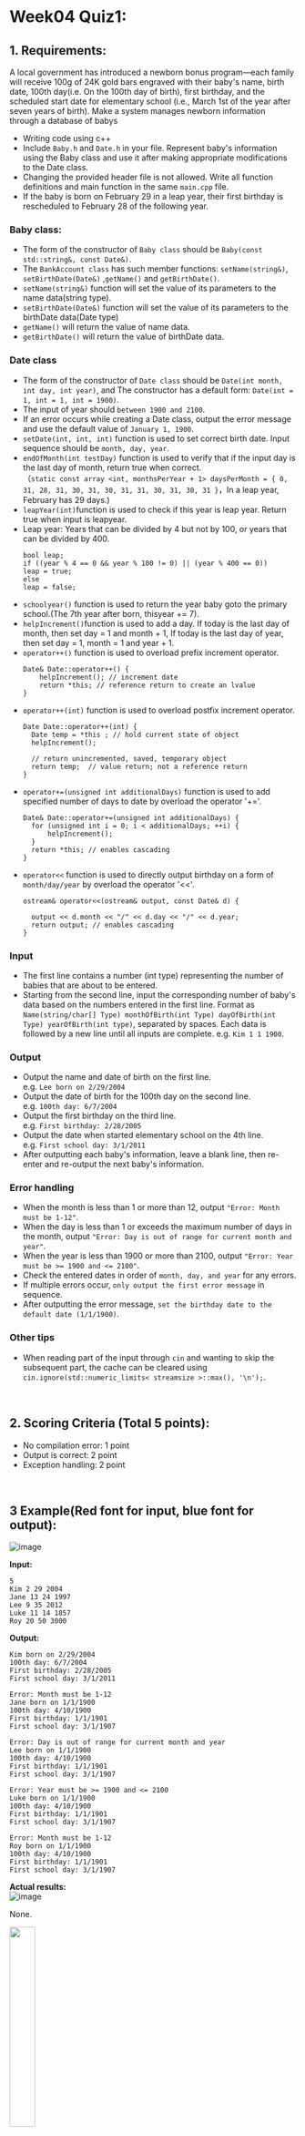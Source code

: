 # Week04 Quiz1:

## 1. Requirements:

A local government has introduced a newborn bonus program—each family will receive 100g of 24K gold bars engraved with their baby's name, birth date, 100th day(i.e. On the 100th day of birth), first birthday, and the scheduled start date for elementary school (i.e., March 1st of the year after seven years of birth). Make a system manages newborn information through a database of babys

- Writing code using c++
- Include `Baby.h` and `Date.h` in your file. Represent baby's information using the Baby class and use it after making appropriate modifications to the Date class.
- Changing the provided header file is not allowed. Write all function definitions and main function in the same `main.cpp` file.
- If the baby is born on February 29 in a leap year, their first birthday is rescheduled to February 28 of the following year.
                  
### Baby class:
- The form of the constructor of `Baby class` should be `Baby(const std::string&, const Date&)`.
- The `BankAccount class` has such member functions: `setName(string&)`, `setBirthDate(Date&)` ,`getName()` and `getBirthDate()`.
- `setName(string&)` function will set the value of its parameters to the name data(string type).
- `setBirthDate(Date&)` function will set the value of its parameters to the birthDate data(Date type)
- `getName()` will return the value of name data.
- `getBirthDate()` will return the value of birthDate data.


### Date class
- The form of the constructor of `Date class` should be `Date(int month, int day, int year)`, and The constructor has a default form: `Date(int = 1, int = 1, int = 1900)`.
- The input of year should `between 1900 and 2100`. 
- If an error occurs while creating a Date class, output the error message and use the default value of `January 1, 1900`.
- `setDate(int, int, int)` function is used to set correct birth date. Input sequence should be `month, day, year`.  
- `endOfMonth(int testDay)` function is used to verify that if the input day is the last day of month, return true when correct.  
  （`static const array <int, monthsPerYear + 1> daysPerMonth = { 0, 31, 28, 31, 30, 31, 30, 31, 31, 30, 31, 30, 31 }`，In a leap year, February has 29 days.)
- `leapYear(int)`function is used to check if this year is leap year. Return true when input is leapyear.
- Leap year: Years that can be divided by 4 but not by 100, or years that can be divided by 400.
  ```
  bool leap;
  if ((year % 4 == 0 && year % 100 != 0) || (year % 400 == 0))
  leap = true;
  else
  leap = false;
  ```
- `schoolyear()` function is used to return the year baby goto the primary school.(The 7th year after born, thisyear += 7).
- `helpIncrement()`function is used to add a day. If today is the last day of month, then set day = 1 and month + 1, If today is the last day of year, then set day = 1, month = 1 and year + 1.
- `operator++()` function is used to overload prefix increment operator.
  ```
  Date& Date::operator++() {
	  helpIncrement(); // increment date 
	  return *this; // reference return to create an lvalue
  }
  ```
- `operator++(int)` function is used to overload postfix increment operator.
  ```
  Date Date::operator++(int) {
  	Date temp = *this ; // hold current state of object 
  	helpIncrement();
  
  	// return unincremented, saved, temporary object 
  	return temp;  // value return; not a reference return 
  }
  ```
- `operator+=(unsigned int additionalDays)` function is used to add specified number of days to date by overload the operator '+='.
  ```
  Date& Date::operator+=(unsigned int additionalDays) {
  	for (unsigned int i = 0; i < additionalDays; ++i) {
  		helpIncrement();
  	}
  	return *this; // enables cascading 
  }
  ```
- `operator<<` function is used to directly output birthday on a form of `month/day/year` by overload the operator '<<'.
  ```
  ostream& operator<<(ostream& output, const Date& d) {
  	
  	output << d.month << "/" << d.day << "/" << d.year;
  	return output; // enables cascading
  }
  ```

### Input
- The first line contains a number (int type) representing the number of babies that are about to be entered.
- Starting from the second line, input the corresponding number of baby's data based on the numbers entered in the first line. Format as `Name(string/char[] Type) monthOfBirth(int Type) dayOfBirth(int Type) yearOfBirth(int type)`, separated by spaces. Each data is followed by a new line until all inputs are complete. e.g. `Kim 1 1 1900`. 

### Output  

- Output the name and date of birth on the first line.  
  e.g. `Lee born on 2/29/2004`
- Output the date of birth for the 100th day on the second line.  
  e.g. `100th day: 6/7/2004`
- Output the first birthday on the third line.  
  e.g. `First birthday: 2/28/2005`
- Output the date when started elementary school on the 4th line.  
  e.g. `First school day: 3/1/2011`
- After outputting each baby's information, leave a blank line, then re-enter and re-output the next baby's information.

### Error handling

- When the month is less than 1 or more than 12, output `"Error: Month must be 1-12"`.
- When the day is less than 1 or exceeds the maximum number of days in the month, output `"Error: Day is out of range for current month and year"`.
- When the year is less than 1900 or more than 2100, output `"Error: Year must be >= 1900 and <= 2100"`.
- Check the entered dates in order of `month, day, and year` for any errors.
- If multiple errors occur, `only output the first error message` in sequence.
- After outputting the error message, `set the birthday date to the default date (1/1/1900)`.

### Other tips
- When reading part of the input through `cin` and wanting to skip the subsequent part, the cache can be cleared using `cin.ignore(std::numeric_limits< streamsize >::max(), '\n');`.

<br/>

## 2. Scoring Criteria (Total 5 points):

- No compilation error: 1 point
- Output is correct: 2 point
- Exception handling: 2 point

<br/>

## 3 Example(Red font for input, blue font for output):
![image](https://github.com/chyh001228/images/blob/main/w4q2.png)

**Input:**

```
5
Kim 2 29 2004
Jane 13 24 1997
Lee 9 35 2012
Luke 11 14 1857
Roy 20 50 3000
```

**Output:**

```
Kim born on 2/29/2004
100th day: 6/7/2004
First birthday: 2/28/2005
First school day: 3/1/2011

Error: Month must be 1-12
Jane born on 1/1/1900
100th day: 4/10/1900
First birthday: 1/1/1901
First school day: 3/1/1907

Error: Day is out of range for current month and year
Lee born on 1/1/1900
100th day: 4/10/1900
First birthday: 1/1/1901
First school day: 3/1/1907

Error: Year must be >= 1900 and <= 2100
Luke born on 1/1/1900
100th day: 4/10/1900
First birthday: 1/1/1901
First school day: 3/1/1907

Error: Month must be 1-12
Roy born on 1/1/1900
100th day: 4/10/1900
First birthday: 1/1/1901
First school day: 3/1/1907
```

**Actual results:**  
![image](https://github.com/chyh001228/images/blob/main/w4q2_c.png)

None.

<img src="https://cdn.imweb.me/upload/S201906178853c3e170808/c5d876d707352.jpg" width=30% align=center />
